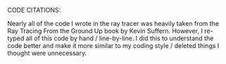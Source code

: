 


CODE CITATIONS:

Nearly all of the code I wrote in the ray tracer was heavily taken from the Ray Tracing From the Ground Up book by Kevin Suffern. However, I re-typed all of this code by hand / line-by-line. I did this to understand the code better and make it more similar to my coding style / deleted things I thought were unnecessary.